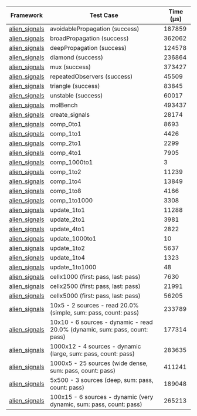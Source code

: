 | Framework | Test Case | Time (μs) |
| --- | --- | --- |
| [alien_signals](https://github.com/medz/alien-signals-dart) | avoidablePropagation (success) | 187859 |
| [alien_signals](https://github.com/medz/alien-signals-dart) | broadPropagation (success) | 362062 |
| [alien_signals](https://github.com/medz/alien-signals-dart) | deepPropagation (success) | 124578 |
| [alien_signals](https://github.com/medz/alien-signals-dart) | diamond (success) | 236864 |
| [alien_signals](https://github.com/medz/alien-signals-dart) | mux (success) | 373427 |
| [alien_signals](https://github.com/medz/alien-signals-dart) | repeatedObservers (success) | 45509 |
| [alien_signals](https://github.com/medz/alien-signals-dart) | triangle (success) | 83845 |
| [alien_signals](https://github.com/medz/alien-signals-dart) | unstable (success) | 60017 |
| [alien_signals](https://github.com/medz/alien-signals-dart) | molBench | 493437 |
| [alien_signals](https://github.com/medz/alien-signals-dart) | create_signals | 28174 |
| [alien_signals](https://github.com/medz/alien-signals-dart) | comp_0to1 | 8693 |
| [alien_signals](https://github.com/medz/alien-signals-dart) | comp_1to1 | 4426 |
| [alien_signals](https://github.com/medz/alien-signals-dart) | comp_2to1 | 2299 |
| [alien_signals](https://github.com/medz/alien-signals-dart) | comp_4to1 | 7905 |
| [alien_signals](https://github.com/medz/alien-signals-dart) | comp_1000to1 | 3 |
| [alien_signals](https://github.com/medz/alien-signals-dart) | comp_1to2 | 11239 |
| [alien_signals](https://github.com/medz/alien-signals-dart) | comp_1to4 | 13849 |
| [alien_signals](https://github.com/medz/alien-signals-dart) | comp_1to8 | 4166 |
| [alien_signals](https://github.com/medz/alien-signals-dart) | comp_1to1000 | 3308 |
| [alien_signals](https://github.com/medz/alien-signals-dart) | update_1to1 | 11288 |
| [alien_signals](https://github.com/medz/alien-signals-dart) | update_2to1 | 3981 |
| [alien_signals](https://github.com/medz/alien-signals-dart) | update_4to1 | 2822 |
| [alien_signals](https://github.com/medz/alien-signals-dart) | update_1000to1 | 10 |
| [alien_signals](https://github.com/medz/alien-signals-dart) | update_1to2 | 5637 |
| [alien_signals](https://github.com/medz/alien-signals-dart) | update_1to4 | 1323 |
| [alien_signals](https://github.com/medz/alien-signals-dart) | update_1to1000 | 48 |
| [alien_signals](https://github.com/medz/alien-signals-dart) | cellx1000 (first: pass, last: pass) | 7630 |
| [alien_signals](https://github.com/medz/alien-signals-dart) | cellx2500 (first: pass, last: pass) | 21991 |
| [alien_signals](https://github.com/medz/alien-signals-dart) | cellx5000 (first: pass, last: pass) | 56205 |
| [alien_signals](https://github.com/medz/alien-signals-dart) | 10x5 - 2 sources - read 20.0% (simple, sum: pass, count: pass) | 233789 |
| [alien_signals](https://github.com/medz/alien-signals-dart) | 10x10 - 6 sources - dynamic - read 20.0% (dynamic, sum: pass, count: pass) | 177314 |
| [alien_signals](https://github.com/medz/alien-signals-dart) | 1000x12 - 4 sources - dynamic (large, sum: pass, count: pass) | 283635 |
| [alien_signals](https://github.com/medz/alien-signals-dart) | 1000x5 - 25 sources (wide dense, sum: pass, count: pass) | 411241 |
| [alien_signals](https://github.com/medz/alien-signals-dart) | 5x500 - 3 sources (deep, sum: pass, count: pass) | 189048 |
| [alien_signals](https://github.com/medz/alien-signals-dart) | 100x15 - 6 sources - dynamic (very dynamic, sum: pass, count: pass) | 265213 |
